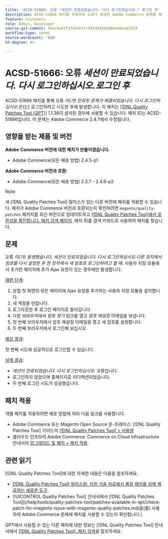 ```yaml
---
title: 'ACSD-51666: 오류 "세션이 만료되었습니다. 다시 로그인하십시오." 로그인 후'
description: ACSD-51666 패치를 적용하여 오류가 발생한 Adobe Commerce 문제를 해결합니다. *세션이 만료되었습니다. 다시 로그인하십시오.* 로그인하려고 시도한 후에 발생합니다.
feature: Customers
role: Admin, Developer
source-git-commit: 49ac8ad1f174546fcc0454645b2480a40ead2924
workflow-type: tm+mt
source-wordcount: '456'
ht-degree: 0%

---
```


# ACSD-51666: 오류 *세션이 만료되었습니다. 다시 로그인하십시오.로그인 후*

ACSD-51666 패치를 통해 오류 *이(가) 만료된 문제가 해결되었습니다. 다시 로그인하십시오.*&#x200B;은(는) 로그인하려고 시도한 후에 발생합니다. 이 패치는 [[!DNL Quality Patches Tool (QPT)]](https://experienceleague.adobe.com/en/docs/commerce-knowledge-base/kb/announcements/commerce-announcements/magento-quality-patches-released-new-tool-to-self-serve-quality-patches) 1.1.36이 설치된 경우에 사용할 수 있습니다. 패치 ID는 ACSD-51666입니다. 이 문제는 Adobe Commerce 2.4.7에서 수정됩니다.

## 영향을 받는 제품 및 버전

**Adobe Commerce 버전에 대한 패치가 만들어졌습니다.**

* Adobe Commerce(모든 배포 방법) 2.4.5-p1

**Adobe Commerce 버전과 호환:**

* Adobe Commerce(모든 배포 방법) 2.3.7 - 2.4.6-p2

>[!NOTE]
>
>새 [!DNL Quality Patches Tool] 릴리스가 있는 다른 버전에 패치를 적용할 수 있습니다. 패치가 Adobe Commerce 버전과 호환되는지 확인하려면 `magento/quality-patches` 패키지를 최신 버전으로 업데이트하고 [[!DNL Quality Patches Tool]에서 호환성을 확인합니다. 패치 검색 페이지](https://experienceleague.adobe.com/tools/commerce-quality-patches/index.html). 패치 ID를 검색 키워드로 사용하여 패치를 찾습니다.

## 문제

오류 *이(가) 발생했습니다. 세션이 만료되었습니다. 다시 로그인하십시오.다른 장치에서 암호를 다시 설정한 후 한 장치에서 새 암호로 로그인하려고 할 때*. 사용자 지정 모듈에서 추가한 페이지에 추가 Ajax 요청이 있는 경우에만 발생합니다.

<u>재현 단계</u>:

1. 상점 첫 화면의 모든 페이지에 Ajax 요청을 추가하는 사용자 지정 모듈을 설치합니다.
1. 새 계정을 만듭니다.
1. 로그아웃한 후 로그인 페이지로 돌아갑니다.
1. 다른 브라우저에서 *암호 찾기* 링크를 열고 *암호 재설정* 이메일을 보냅니다.
1. 첫 번째 브라우저에서 암호 재설정 이메일을 열고 새 암호를 설정합니다.
1. 두 번째 브라우저에서 로그인해 보십시오.

<u>예상 결과</u>:

첫 번째 시도에 성공적으로 로그인할 수 있습니다.

<u>실제 결과</u>:

* *세션이 만료되었습니다. 다시 로그인하십시오.* 오류입니다.
* 로그인하지 않았으며 홈페이지로 리디렉션되었습니다.
* 두 번째 로그인 시도가 성공했습니다.

## 패치 적용

개별 패치를 적용하려면 배포 방법에 따라 다음 링크를 사용합니다.

* Adobe Commerce 또는 Magento Open Source 온-프레미스: [!DNL Quality Patches Tool] 가이드의 [[!DNL Quality Patches Tool] > 사용량](https://experienceleague.adobe.com/docs/commerce-operations/tools/quality-patches-tool/usage.html)
* 클라우드 인프라의 Adobe Commerce: Commerce on Cloud Infrastructure 안내서의 [업그레이드 및 패치 > 패치 적용](https://experienceleague.adobe.com/docs/commerce-cloud-service/user-guide/develop/upgrade/apply-patches.html).

## 관련 읽기

[!DNL Quality Patches Tool]에 대한 자세한 내용은 다음을 참조하세요.

* [[!DNL Quality Patches Tool] 릴리스됨: 지원 기술 자료에서 품질 패치를 자체 제공하는 새로운 도구](https://experienceleague.adobe.com/en/docs/commerce-knowledge-base/kb/announcements/commerce-announcements/magento-quality-patches-released-new-tool-to-self-serve-quality-patches).
* [!UICONTROL Quality Patches Tool] 안내서에서  [!DNL Quality Patches Tool]](/help/tools/quality-patches-tool/patches-available-in-qpt/check-patch-for-magento-issue-with-magento-quality-patches.md)을(를) 사용하여 Adobe Commerce 문제에 패치를 사용할 수 있는지 확인합니다.[


QPT에서 사용할 수 있는 다른 패치에 대한 정보는 [!DNL Quality Patches Tool] 안내서에서 [[!DNL Quality Patches Tool]: 패치 검색](https://experienceleague.adobe.com/tools/commerce-quality-patches/index.html)을 참조하세요.
